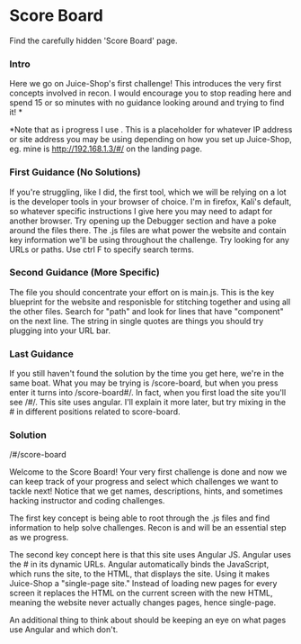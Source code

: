 # Score Board
Find the carefully hidden 'Score Board' page.

### Intro

Here we go on Juice-Shop's first challenge! This introduces the very first concepts involved in recon. I would encourage you to stop reading here and spend 15 or so minutes with no guidance looking around and trying to find it! *

*Note that as i progress I use <URL>. This is a placeholder for whatever IP address or site address you may be using depending on how you set up Juice-Shop, eg. mine is http://192.168.1.3/#/ on the landing page.

### First Guidance (No Solutions)
If you're struggling, like I did, the first tool, which we will be relying on a lot is the developer tools in your browser of choice. I'm in firefox, Kali's default, so whatever specific instructions I give here you may need to adapt for another browser. Try opening up the Debugger section and have a poke around the files there. The .js files are what power the website and contain key information we'll be using throughout the challenge. Try looking for any URLs or paths. Use ctrl F to specify search terms.

### Second Guidance (More Specific)
The file you should concentrate your effort on is main.js. This is the key blueprint for the website and responisble for stitching together and using all the other files. Search for "path" and look for lines that have "component" on the next line. The string in single quotes are things you should try plugging into your URL bar.

### Last Guidance
If you still haven't found the solution by the time you get here, we're in the same boat. What you may be trying is <URL>/score-board, but when you press enter it turns into <URL>/score-board#/. In fact, when you first load the site you'll see <URL>/#/. This site uses angular. I'll explain it more later, but try mixing in the # in different positions related to score-board.

### Solution
<URL>/#/score-board

Welcome to the Score Board! Your very first challenge is done and now we can keep track of your progress and select which challenges we want to tackle next! Notice that we get names, descriptions, hints, and sometimes hacking instructor and coding challenges.

The first key concept is being able to root through the .js files and find information to help solve challenges. Recon is and will be an essential step as we progress.

The second key concept here is that this site uses Angular JS. Angular uses the # in its dynamic URLs. Angular automatically binds the JavaScript, which runs the site, to the HTML, that displays the site. Using it makes Juice-Shop a "single-page site." Instead of loading new pages for every screen it replaces the HTML on the current screen with the new HTML, meaning the website never actually changes pages, hence single-page. 

An additional thing to think about should be keeping an eye on what pages use Angular and which don't.